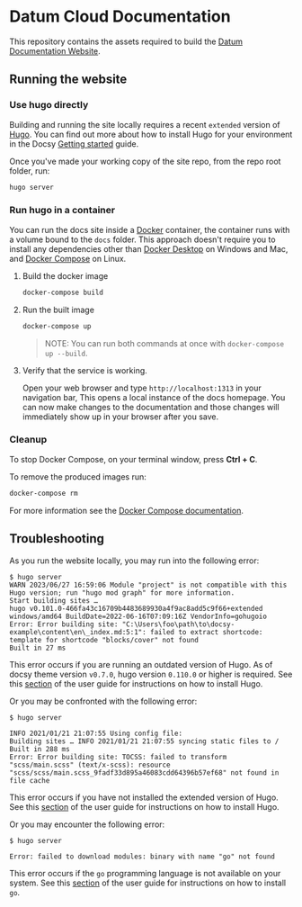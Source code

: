 # Datum Cloud Documentation

This repository contains the assets required to build the [Datum Documentation Website](https://docs.datum.net).

## Running the website

### Use hugo directly

Building and running the site locally requires a recent `extended` version of
[Hugo](https://gohugo.io). You can find out more about how to install Hugo for
your environment in the Docsy [Getting started](https://www.docsy.dev/docs/getting-started/#prerequisites-and-installation)
guide.

Once you've made your working copy of the site repo, from the repo root folder,
run:

```bash
hugo server
```

### Run hugo in a container

You can run the docs site inside a [Docker](https://docs.docker.com/)
container, the container runs with a volume bound to the `docs`
folder. This approach doesn't require you to install any dependencies other
than [Docker Desktop](https://www.docker.com/products/docker-desktop) on
Windows and Mac, and [Docker Compose](https://docs.docker.com/compose/install/)
on Linux.

1. Build the docker image

   ```bash
   docker-compose build
   ```

2. Run the built image

   ```bash
   docker-compose up
   ```

   > NOTE: You can run both commands at once with `docker-compose up --build`.

3. Verify that the service is working.

   Open your web browser and type `http://localhost:1313` in your navigation bar,
   This opens a local instance of the docs homepage. You can now make
   changes to the documentation and those changes will immediately show up in your
   browser after you save.

### Cleanup

To stop Docker Compose, on your terminal window, press **Ctrl + C**.

To remove the produced images run:

```bash
docker-compose rm
```

For more information see the [Docker Compose documentation][].

## Troubleshooting

As you run the website locally, you may run into the following error:

```console
$ hugo server
WARN 2023/06/27 16:59:06 Module "project" is not compatible with this Hugo version; run "hugo mod graph" for more information.
Start building sites …
hugo v0.101.0-466fa43c16709b4483689930a4f9ac8add5c9f66+extended windows/amd64 BuildDate=2022-06-16T07:09:16Z VendorInfo=gohugoio
Error: Error building site: "C:\Users\foo\path\to\docsy-example\content\en\_index.md:5:1": failed to extract shortcode: template for shortcode "blocks/cover" not found
Built in 27 ms
```

This error occurs if you are running an outdated version of Hugo. As of docsy
theme version `v0.7.0`, hugo version `0.110.0` or higher is required. See this
[section](https://www.docsy.dev/docs/get-started/docsy-as-module/installation-prerequisites/#install-hugo)
of the user guide for instructions on how to install Hugo.

Or you may be confronted with the following error:

```console
$ hugo server

INFO 2021/01/21 21:07:55 Using config file:
Building sites … INFO 2021/01/21 21:07:55 syncing static files to /
Built in 288 ms
Error: Error building site: TOCSS: failed to transform "scss/main.scss" (text/x-scss): resource "scss/scss/main.scss_9fadf33d895a46083cdd64396b57ef68" not found in file cache
```

This error occurs if you have not installed the extended version of Hugo. See
this
[section](https://www.docsy.dev/docs/get-started/docsy-as-module/installation-prerequisites/#install-hugo)
of the user guide for instructions on how to install Hugo.

Or you may encounter the following error:

```console
$ hugo server

Error: failed to download modules: binary with name "go" not found
```

This error occurs if the `go` programming language is not available on your
system. See this
[section](https://www.docsy.dev/docs/get-started/docsy-as-module/installation-prerequisites/#install-go-language)
of the user guide for instructions on how to install `go`.

[Docker Compose documentation]: https://docs.docker.com/compose/gettingstarted/
